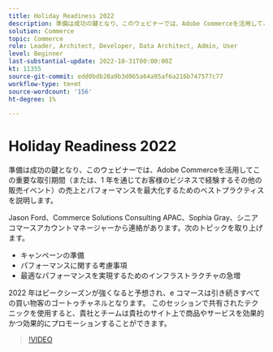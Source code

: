 ```yaml
---
title: Holiday Readiness 2022
description: 準備は成功の鍵となり、このウェビナーでは、Adobe Commerceを活用してこの重要な取引期間中に売上とパフォーマンスを最大化するためのベストプラクティスを順を追って説明します。
solution: Commerce
topic: Commerce
role: Leader, Architect, Developer, Data Architect, Admin, User
level: Beginner
last-substantial-update: 2022-10-31T00:00:00Z
kt: 11355
source-git-commit: edd0bdb28a9b3d065a64a95af6a216b747577c77
workflow-type: tm+mt
source-wordcount: '156'
ht-degree: 1%

---
```


# Holiday Readiness 2022

準備は成功の鍵となり、このウェビナーでは、Adobe Commerceを活用してこの重要な取引期間（または、1 年を通じてお客様のビジネスで経験するその他の販売イベント）の売上とパフォーマンスを最大化するためのベストプラクティスを説明します。

Jason Ford、Commerce Solutions Consulting APAC、Sophia Gray、シニアコマースアカウントマネージャーから連絡があります。次のトピックを取り上げます。

* キャンペーンの準備
* パフォーマンスに関する考慮事項
* 最適なパフォーマンスを実現するためのインフラストラクチャの急増

2022 年はピークシーズンが強くなると予想され、e コマースは引き続きすべての買い物客のゴートゥチャネルとなります。 このセッションで共有されたテクニックを使用すると、貴社とチームは貴社のサイト上で商品やサービスを効果的かつ効果的にプロモーションすることができます。

>[!VIDEO](https://video.tv.adobe.com/v/3410542/?quality=12&learn=on)
